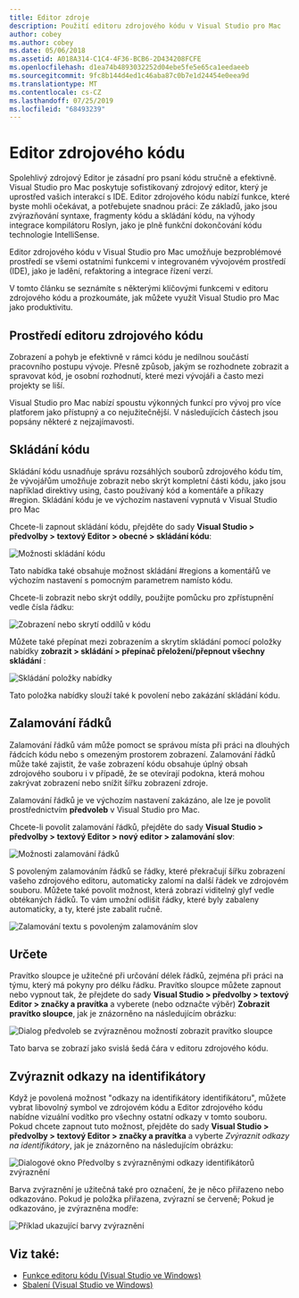 ```yaml
---
title: Editor zdroje
description: Použití editoru zdrojového kódu v Visual Studio pro Mac
author: cobey
ms.author: cobey
ms.date: 05/06/2018
ms.assetid: A018A314-C1C4-4F36-BCB6-2D434208FCFE
ms.openlocfilehash: d1ea74b4893032252d04ebe5fe5e65ca1eedaeeb
ms.sourcegitcommit: 9fc8b144d4ed1c46aba87c0b7e1d24454e0eea9d
ms.translationtype: MT
ms.contentlocale: cs-CZ
ms.lasthandoff: 07/25/2019
ms.locfileid: "68493239"
---
```

# <a name="source-editor"></a>Editor zdrojového kódu

Spolehlivý zdrojový Editor je zásadní pro psaní kódu stručně a efektivně. Visual Studio pro Mac poskytuje sofistikovaný zdrojový editor, který je uprostřed vašich interakcí s IDE. Editor zdrojového kódu nabízí funkce, které byste mohli očekávat, a potřebujete snadnou práci: Ze základů, jako jsou zvýrazňování syntaxe, fragmenty kódu a skládání kódu, na výhody integrace kompilátoru Roslyn, jako je plně funkční dokončování kódu technologie IntelliSense.

Editor zdrojového kódu v Visual Studio pro Mac umožňuje bezproblémové prostředí se všemi ostatními funkcemi v integrovaném vývojovém prostředí (IDE), jako je ladění, refaktoring a integrace řízení verzí.

V tomto článku se seznámíte s některými klíčovými funkcemi v editoru zdrojového kódu a prozkoumáte, jak můžete využít Visual Studio pro Mac jako produktivitu.

## <a name="the-source-editor-experience"></a>Prostředí editoru zdrojového kódu

Zobrazení a pohyb je efektivně v rámci kódu je nedílnou součástí pracovního postupu vývoje. Přesně způsob, jakým se rozhodnete zobrazit a spravovat kód, je osobní rozhodnutí, které mezi vývojáři a často mezi projekty se liší.

Visual Studio pro Mac nabízí spoustu výkonných funkcí pro vývoj pro více platforem jako přístupný a co nejužitečnější. V následujících částech jsou popsány některé z nejzajímavosti.

## <a name="code-folding"></a>Skládání kódu

Skládání kódu usnadňuje správu rozsáhlých souborů zdrojového kódu tím, že vývojářům umožňuje zobrazit nebo skrýt kompletní části kódu, jako jsou například direktivy using, často používaný kód a komentáře a příkazy #region. Skládání kódu je ve výchozím nastavení vypnutá v Visual Studio pro Mac

Chcete-li zapnout skládání kódu, přejděte do sady **Visual Studio > předvolby > textový Editor > obecné > skládání kódu**:

![Možnosti skládání kódu](media/source-neweditor-image1.png)

Tato nabídka také obsahuje možnost skládání #regions a komentářů ve výchozím nastavení s pomocným parametrem namísto kódu.

Chcete-li zobrazit nebo skrýt oddíly, použijte pomůcku pro zpřístupnění vedle čísla řádku:

![Zobrazení nebo skrytí oddílů v kódu](media/source-neweditor-image2.png)

Můžete také přepínat mezi zobrazením a skrytím skládání pomocí položky nabídky **zobrazit > skládání > přepínač přeložení/přepnout všechny skládání** :

![Skládání položky nabídky](media/source-editor-image19.png)

Tato položka nabídky slouží také k povolení nebo zakázání skládání kódu.

## <a name="word-wrap"></a>Zalamování řádků

Zalamování řádků vám může pomoct se správou místa při práci na dlouhých řádcích kódu nebo s omezeným prostorem zobrazení. Zalamování řádků může také zajistit, že vaše zobrazení kódu obsahuje úplný obsah zdrojového souboru i v případě, že se otevírají podokna, která mohou zakrývat zobrazení nebo snížit šířku zobrazení zdroje. 

Zalamování řádků je ve výchozím nastavení zakázáno, ale lze je povolit prostřednictvím **předvoleb** v Visual Studio pro Mac. 

Chcete-li povolit zalamování řádků, přejděte do sady **Visual Studio > předvolby > textový Editor > nový editor > zalamování slov**:

![Možnosti zalamování řádků](media/source-neweditor-wordwrap1.png)

S povoleným zalamováním řádků se řádky, které překračují šířku zobrazení vašeho zdrojového editoru, automaticky zalomí na další řádek ve zdrojovém souboru. Můžete také povolit možnost, která zobrazí viditelný glyf vedle obtékaných řádků. To vám umožní odlišit řádky, které byly zabaleny automaticky, a ty, které jste zabalit ručně.

![Zalamování textu s povoleným zalamováním slov](media/source-neweditor-wordwrap2.png)

## <a name="ruler"></a>Určete

Pravítko sloupce je užitečné při určování délek řádků, zejména při práci na týmu, který má pokyny pro délku řádku. Pravítko sloupce můžete zapnout nebo vypnout tak, že přejdete do sady **Visual Studio > předvolby > textový Editor > značky a pravítka** a vyberete (nebo odznačte výběr) **Zobrazit pravítko sloupce**, jak je znázorněno na následujícím obrázku:

![Dialog předvoleb se zvýrazněnou možností zobrazit pravítko sloupce](media/source-editor-image5.png)

 Tato barva se zobrazí jako svislá šedá čára v editoru zdrojového kódu.

## <a name="highlight-identifier-references"></a>Zvýraznit odkazy na identifikátory

Když je povolená možnost "odkazy na identifikátory identifikátoru", můžete vybrat libovolný symbol ve zdrojovém kódu a Editor zdrojového kódu nabídne vizuální vodítko pro všechny ostatní odkazy v tomto souboru. Pokud chcete zapnout tuto možnost, přejděte do sady **Visual Studio > předvolby > textový Editor > značky a pravítka** a vyberte _Zvýraznit odkazy na identifikátory_, jak je znázorněno na následujícím obrázku:

![Dialogové okno Předvolby s zvýrazněnými odkazy identifikátorů zvýraznění](media/source-editor-image6.png)

Barva zvýraznění je užitečná také pro označení, že je něco přiřazeno nebo odkazováno. Pokud je položka přiřazena, zvýrazní se červeně; Pokud je odkazováno, je zvýrazněna modře:

![Příklad ukazující barvy zvýraznění](media/source-editor-image7.png)

## <a name="see-also"></a>Viz také:

- [Funkce editoru kódu (Visual Studio ve Windows)](/visualstudio/ide/writing-code-in-the-code-and-text-editor)
- [Sbalení (Visual Studio ve Windows)](/visualstudio/ide/outlining)
